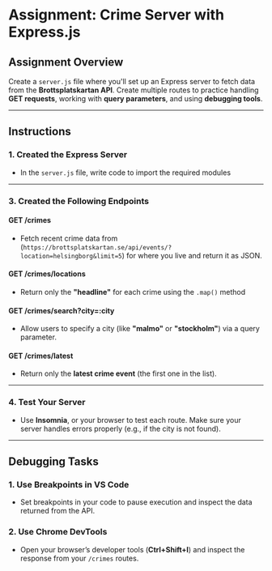 # Assignment: Crime Server with Express.js

## Assignment Overview
Create a `server.js` file where you'll set up an Express server to fetch data from the **Brottsplatskartan API**. Create multiple routes to practice handling **GET requests**, working with **query parameters**, and using **debugging tools**.

---

## Instructions

### 1. Created the Express Server
   - In the `server.js` file, write code to import the required modules

---

### 3. Created the Following Endpoints

#### **GET /crimes**
   - Fetch recent crime data from (`https://brottsplatskartan.se/api/events/?location=helsingborg&limit=5`) for where you live and return it as JSON.

#### **GET /crimes/locations**
   - Return only the **"headline"** for each crime using the `.map()` method

#### **GET /crimes/search?city=:city**
   - Allow users to specify a city (like **"malmo"** or **"stockholm"**) via a query parameter.

#### **GET /crimes/latest**
   - Return only the **latest crime event** (the first one in the list).

---

### 4. Test Your Server
   - Use **Insomnia**, or your browser to test each route. Make sure your server handles errors properly (e.g., if the city is not found).

---

## Debugging Tasks

### 1. Use Breakpoints in VS Code
   - Set breakpoints in your code to pause execution and inspect the data returned from the API.

### 2. Use Chrome DevTools
   - Open your browser’s developer tools (**Ctrl+Shift+I**) and inspect the response from your `/crimes` routes.
